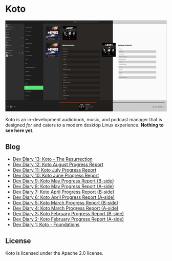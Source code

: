 # Koto

![koto alpha](https://raw.githubusercontent.com/JoshStrobl/koto/master/.github/koto-alpha-image.png)

Koto is an in-development audiobook, music, and podcast manager that is designed *for* and caters *to* a modern desktop
Linux experience. **Nothing to see here yet**.

## Blog

- [Dev Diary 13: Koto - The Resurrection](https://joshuastrobl.com/2024/11/01/dev-diary-13-koto-the-resurrection)
- [Dev Diary 12: Koto August Progress Report](https://joshuastrobl.com/2021/09/06/dev-diary-12-koto-august-progress-report)
- [Dev Diary 11: Koto July Progress Report](https://joshuastrobl.com/2021/08/08/dev-diary-11-koto-july-progress-report/)
- [Dev Diary 10: Koto June Progress Report](https://joshuastrobl.com/2021/07/08/dev-diary-10-koto-june-progress-report/)
- [Dev Diary 9: Koto May Progress Report (B-side)](https://joshuastrobl.com/2021/06/10/dev-diary-9-koto-may-progress-report-b-side/)
- [Dev Diary 8: Koto May Progress Report (A-side)](https://joshuastrobl.com/2021/05/27/dev-diary-8-koto-may-progress-report-a-side/)
- [Dev Diary 7: Koto April Progress Report (B-side)](https://joshuastrobl.com/2021/05/07/dev-diary-7-koto-april-progress-report-b-side/)
- [Dev Diary 6: Koto April Progress Report (A-side)](https://joshuastrobl.com/2021/04/26/dev-diary-6-koto-april-progress-report-a-side/)
- [Dev Diary 5: Koto March Progress Report (B-side)](https://joshuastrobl.com/2021/04/08/dev-diary-5-koto-march-progress-report-b-side/)
- [Dev Diary 4: Koto March Progress Report (A-side)](https://joshuastrobl.com/2021/03/26/dev-diary-4-koto-march-progress-report-a-side/)
- [Dev Diary 3: Koto February Progress Report (B-side)](https://joshuastrobl.com/2021/03/05/dev-diary-3-koto-february-progress-report-b-side/)
- [Dev Diary 2: Koto February Progress Report (A-side)](https://joshuastrobl.com/2021/02/17/dev-diary-2-koto-february-progress-report-a-side/)
- [Dev Diary 1: Koto - Foundations](https://joshuastrobl.com/2021/01/25/dev-diary-1-koto-foundations/)

## License

Koto is licensed under the Apache 2.0 license.
